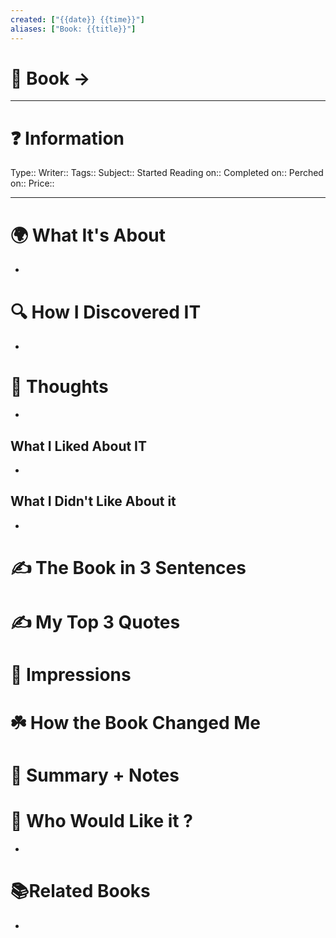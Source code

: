 ```yaml
---
created: ["{{date}} {{time}}"]
aliases: ["Book: {{title}}"]
---
```


# 📔 Book -> 
___
# ❓ Information
Type:: 
Writer:: 
Tags:: 
Subject:: 
Started Reading on:: 
Completed on:: 
Perched on:: 
Price:: 
___
# 🌍 What It's About
-  
# 🔍 How I Discovered IT
- 
# 🧠 Thoughts
- 
## What I Liked About IT
- 
## What I Didn't Like About it
- 
# ✍️ The Book in 3 Sentences
# ✍️ My Top 3 Quotes
# 🎨 Impressions
# ☘️ How the Book Changed Me
# 📒 Summary + Notes
# 🥰 Who Would Like it ?
- 
# 📚Related Books
- 
